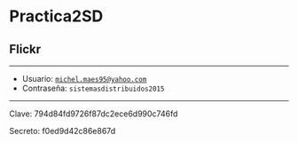 # Practica2SD

## Flickr
***
- Usuario: <code>michel.maes95@yahoo.com</code>
- Contraseña: <code>sistemasdistribuidos2015</code>

***

Clave:
794d84fd9726f87dc2ece6d990c746fd

Secreto:
f0ed9d42c86e867d
